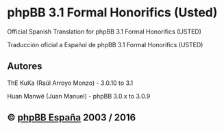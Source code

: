 phpBB 3.1 Formal Honorifics (Usted)
================================

Official Spanish Translation for phpBB 3.1 Formal Honorifics (USTED)

Traducción oficial a Español de phpBB 3.1 Formal Honorifics (USTED)

## Autores
ThE KuKa (Raúl Arroyo Monzo) - 3.0.10 to 3.1

Huan Manwë (Juan Manuel) - phpBB 3.0.x to 3.0.9

## © [phpBB España](http://www.phpbb-es.com) 2003 / 2016
